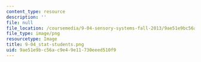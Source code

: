 ```yaml
---
content_type: resource
description: ''
file: null
file_location: /coursemedia/9-04-sensory-systems-fall-2013/9ae51e9bc56ac9e49e11730eeed510f9_9-04_stat-students.png
file_type: image/png
resourcetype: Image
title: 9-04_stat-students.png
uid: 9ae51e9b-c56a-c9e4-9e11-730eeed510f9
---
```

